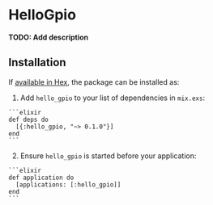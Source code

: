 # HelloGpio

**TODO: Add description**

## Installation

If [available in Hex](https://hex.pm/docs/publish), the package can be installed as:

  1. Add `hello_gpio` to your list of dependencies in `mix.exs`:

    ```elixir
    def deps do
      [{:hello_gpio, "~> 0.1.0"}]
    end
    ```

  2. Ensure `hello_gpio` is started before your application:

    ```elixir
    def application do
      [applications: [:hello_gpio]]
    end
    ```

